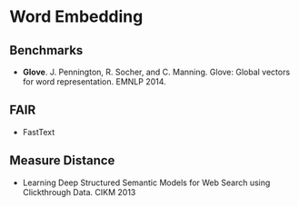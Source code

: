 # Word Embedding

## Benchmarks
- **Glove**. J. Pennington, R. Socher, and C. Manning. Glove: Global vectors for word representation. EMNLP 2014.

## FAIR
- FastText

## Measure Distance
- Learning Deep Structured Semantic Models for Web Search using Clickthrough Data. CIKM 2013